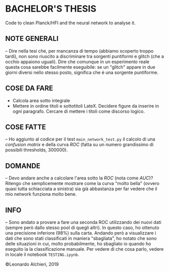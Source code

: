 # BACHELOR'S THESIS
Code to clean Planck/HFI and the neural network to analyse it.

## NOTE GENERALI ##
  – Dire nella tesi che, per mancanza di tempo (abbiamo scoperto troppo tardi), non sono riuscito a discriminare 
    tra sorgenti puntiformi e glitch (che a occhio appaiono uguali). Dire che comunque in un esperimento reale questa cosa
    sarebbe facilmente eseguibile: se un "glitch" appare in due giorni diversi nello stesso posto, significa che è una
    sorgente puntiforme.

## COSE DA FARE ##
  - Calcola area sotto integrale
  - Mettere in ordine titoli e sottotitoli LateX. Decidere figure da inserire in ogni paragrafo. 
    Cercare di mettere i titoli come discorso logico.
    
## COSE FATTE ##
  – Ho aggiunto al codice per il test ```main_network_test.py``` il calcolo di una _confusion matrix_ e della curva _ROC_ (fatta su un numero grandissimo di possibili thresholds, 300000). 

## DOMANDE ##  
  – Devo andare anche a calcolare l'area sotto la _ROC_ (nota come _AUC_)? Ritengo che semplicemente mostrare come la curva 
    "molto bella" (ovvero quasi tutta schiacciata a sinistra) sia già abbastanza per far vedere che il mio network funziona 
    molto bene.

## INFO ##
  – Sono andato a provare a fare una seconda ROC utilizzando dei nuovi dati (sempre però dallo stesso pool di quegli altri). In questo caso, ho ottenuto una precisione inferiore (98%) sulla carta.
    Andando però a visualizzare i dati che sono stati classificati in maniera "sbagliata", ho notato che sono delle situazioni in cui, molto probabilmente, ho sbagliato io quando ho eseguito la 
    la classificazione manuale. 
    Per vedere di che cosa parlo, vedere in locale il notebook ```TESTING.ipynb```.

©Leonardo Alchieri, 2019
